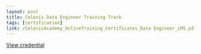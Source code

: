 ```yaml
---
layout: post
title: Celonis Data Engineer Training Track
tags: [certification]
link: /CelonisAcademy_OnlineTraining_Certificates_Data Engineer_LMS.pdf
---
```


<a href="/CelonisAcademy_OnlineTraining_Certificates_Data Engineer_LMS.pdf" target="_blank">View credential</a>